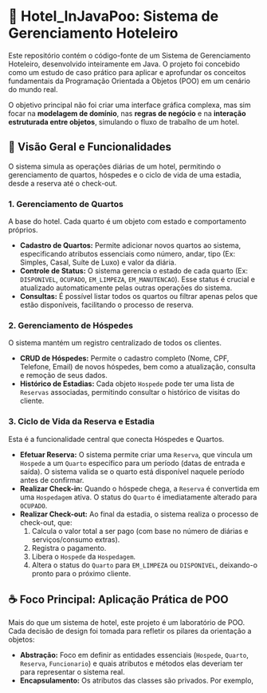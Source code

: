 # 🚀 Hotel_InJavaPoo: Sistema de Gerenciamento Hoteleiro

Este repositório contém o código-fonte de um Sistema de Gerenciamento Hoteleiro, desenvolvido inteiramente em Java. O projeto foi concebido como um estudo de caso prático para aplicar e aprofundar os conceitos fundamentais da Programação Orientada a Objetos (POO) em um cenário do mundo real.

O objetivo principal não foi criar uma interface gráfica complexa, mas sim focar na **modelagem de domínio**, nas **regras de negócio** e na **interação estruturada entre objetos**, simulando o fluxo de trabalho de um hotel.

## 🏨 Visão Geral e Funcionalidades

O sistema simula as operações diárias de um hotel, permitindo o gerenciamento de quartos, hóspedes e o ciclo de vida de uma estadia, desde a reserva até o check-out.

### 1. Gerenciamento de Quartos
A base do hotel. Cada quarto é um objeto com estado e comportamento próprios.
* **Cadastro de Quartos:** Permite adicionar novos quartos ao sistema, especificando atributos essenciais como número, andar, tipo (Ex: Simples, Casal, Suíte de Luxo) e valor da diária.
* **Controle de Status:** O sistema gerencia o estado de cada quarto (Ex: `DISPONIVEL`, `OCUPADO`, `EM_LIMPEZA`, `EM_MANUTENCAO`). Esse status é crucial e atualizado automaticamente pelas outras operações do sistema.
* **Consultas:** É possível listar todos os quartos ou filtrar apenas pelos que estão disponíveis, facilitando o processo de reserva.

### 2. Gerenciamento de Hóspedes
O sistema mantém um registro centralizado de todos os clientes.
* **CRUD de Hóspedes:** Permite o cadastro completo (Nome, CPF, Telefone, Email) de novos hóspedes, bem como a atualização, consulta e remoção de seus dados.
* **Histórico de Estadias:** Cada objeto `Hospede` pode ter uma lista de `Reservas` associadas, permitindo consultar o histórico de visitas do cliente.

### 3. Ciclo de Vida da Reserva e Estadia
Esta é a funcionalidade central que conecta Hóspedes e Quartos.
* **Efetuar Reserva:** O sistema permite criar uma `Reserva`, que vincula um `Hospede` a um `Quarto` específico para um período (datas de entrada e saída). O sistema valida se o quarto está disponível naquele período antes de confirmar.
* **Realizar Check-in:** Quando o hóspede chega, a `Reserva` é convertida em uma `Hospedagem` ativa. O status do `Quarto` é imediatamente alterado para `OCUPADO`.
* **Realizar Check-out:** Ao final da estadia, o sistema realiza o processo de check-out, que:
    1.  Calcula o valor total a ser pago (com base no número de diárias e serviços/consumo extras).
    2.  Registra o pagamento.
    3.  Libera o `Hospede` da `Hospedagem`.
    4.  Altera o status do `Quarto` para `EM_LIMPEZA` ou `DISPONIVEL`, deixando-o pronto para o próximo cliente.

## ☕ Foco Principal: Aplicação Prática de POO

Mais do que um sistema de hotel, este projeto é um laboratório de POO. Cada decisão de design foi tomada para refletir os pilares da orientação a objetos:

* **Abstração:** Foco em definir as entidades essenciais (`Hospede`, `Quarto`, `Reserva`, `Funcionario`) e quais atributos e métodos elas deveriam ter para representar o sistema real.
* **Encapsulamento:** Os atributos das classes são privados. Por exemplo,
